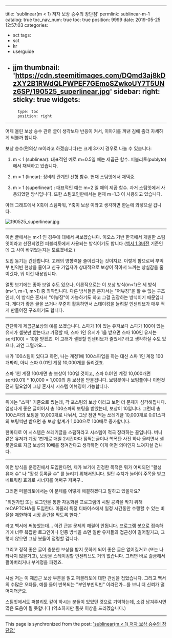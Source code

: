 
---
title: 'sublinear(m < 1) 저자 보상 승수의 장단점'
permlink: sublinear-m-1
catalog: true
toc_nav_num: true
toc: true
position: 9999
date: 2019-05-25 12:57:03
categories:
- sct
tags:
- sct
- kr
- userguide
- jjm
thumbnail: 'https://cdn.steemitimages.com/DQmd3aj8kDzXY2B1RWdQLPWPEF7GEmoSZwkoUY7T5UNz6SP/190525_superlinear.jpg'
sidebar:
    right:
        sticky: true
widgets:
    -
        type: toc
        position: right
---


어제 올린 보상 승수 관련 글이 생각보다 반응이 커서, 이야기를 꺼낸 김에 좀더 자세하게 써볼까 합니다. 

보상 승수(편의상 m이라고 하겠습니다)는 크게 3가지 경우로 나눌 수 있습니다:

1. m <  1 (sublinear): 대표적인 예로 m=0.5일 때는 제곱근 함수. 퍼블리토(publyto) 에서 채택하고 있습니다.

2. m = 1 (linear): 정비례 관계인 선형 함수. 현재 스팀잇에서 채택중.

3. m > 1 (superlinear) : 대표적인 예는 m=2 일 때의 제곱 함수. 과거 스팀잇에서 사용되었던 방식입니다. 또한 스팀코인판에서는 현재 m=1.3 이 사용되고 있습니다.

아래 그래프에서 X축이 스팀파워, Y축이 보상 이라고 생각하면 한눈에 와닿으실 겁니다.

![190525_superlinear.jpg](https://cdn.steemitimages.com/DQmd3aj8kDzXY2B1RWdQLPWPEF7GEmoSZwkoUY7T5UNz6SP/190525_superlinear.jpg)

---

이번 글에서는 m<1 인 경우에 대해서 써보겠습니다. 이오스 기반 한국에서 개발한 스팀잇이라고 선전되었던 퍼블리토에서 사용되는 방식이기도 합니다 ([백서 1.3버전](https://publyto.io/whitepaper/PUBLYTO_whitepaper_v1.3_kr.pdf) 기준인데 그 사이 바뀌었는지는 모르겠네요.) 

도입 동기는 간단합니다. 고래의 영향력을 줄이겠다는 것이지요. 이렇게 함으로써 부익부 빈익빈 현상을 줄이고 신규 가입자가 상대적으로 보상이 작아서 느끼는 상실감을 줄이겠다, 뭐 이런 내용입니다.

얼핏 보기에는 좋아 보일 수도 있으나, 이론적으로는 이 보상 방식(m<1)은 세 방식(m<1, m=1, m>1) 중 최악입니다. 다른 방식들은 혼자서는 "어뷰징"을 할 수 없는 구조인데, 이 방식은 혼자서 "어뷰징"이 가능하기도 하고 그걸 권장하는 방식이기 때문입니다. 게다가 좋은 글을 쓰거나 꾸준히 활동하면서 스테이킹을 늘려갈 인센티브가 매우 적게 만들어진 구조이기도 합니다.

---

간단하게 제곱근보상의 예를 쓰겠습니다. 스파가 1이 있는 유저보다 스파가 100이 있는 유저가 셀봇만 받는다고 가정할 때, 스파 1인 유저가 1을 받으면 스파 100인 유저는 sqrt(100) = 10을 받겠죠. 어 고래가 셀봇할 인센티브가 줄었네? 라고 생각하실 수도 있으나, 과연 그럴까요...

내가 100스팀이 있다고 하면, 나는 계정1에 100스파업을 하는 대신 스파 1인 계정 100개짜리, 아니 스파 0.01인 계정 10,000개를 돌리겠죠. 

스파 1인 계정 100개면 총 보상이 100일 것이고, 스파 0.01인 계정 10,000개면 sqrt(0.01) * 10,000 = 1,000의 총 보상을 받을겁니다. 보팅봇이나 보팅풀이나 이런것 전혀 필요없이 그냥 혼자서 시스템 어뷰징이 가능합니다.

---

위에는 "스파" 기준으로 썼는데, 각 포스팅의 보상 이라고 보면 더 문제가 심각해집니다. 엄청나게 좋은 글이어서 총 100스파의 보팅을 받았는데, 보상이 10입니다. 그런데 총 100스파의 보팅을 10,000개로 나눠서, 그냥 점만 찍는 쓰레기글 10,000개로 0.01스파의 보팅씩만 받으면 총 보상 합계가 1,000으로 100배로 증가합니다.

한마디로 이 시스템은 쓰레기글을 스팸하라고 시스템이 적극 장려하는 꼴입니다. 버니 같은 유저가 계정 1만개로 매일 2시간마다 점찍는글이나 핵폭탄 사진 하나 올리면서 셀봇만으로 지금 보상의 10배를 챙겨간다고 생각하면 이게 어떤 의미인지 느껴지실 겁니다.

---

이런 방식을 운영진에서 도입한다면, 제가 보기에 진정한 목적은 뭐가 어찌되던 "활성 유저 수" 나 "활성 등록글 수" 를 늘리기 위해서입니다. 일단 수치가 늘어야 주목을 받고 네트워킹 효과로 시너지를 어쩌구 저쩌구..

그러면 퍼블리토에서는 이 문제를 어떻게 해결하겠다고 말하고 있을까요?

"회원가입 또는 로그인을 통한 자동화된 프로그램의 시빌 공격을 막기 위해 reCAPTCHA를 도입한다. 아울러 특정 디바이스에서 일정 시간동안 수행할 수 있는 비율을 제한하여 시장 혼란을 막도록 한다."

라고 백서에 써놓았는데... 이건 근본 문제의 해결이 안됩니다. 프로그램 봇으로 접속하기에 너무 복잡한 로그인이나 인증 방식을 쓰면 일반 유저들의 접근성이 떨어질거고, 그렇지 않으면 그냥 봇들이 점령할 겁니다.

그리고 정작 좋은 글이 충분한 보상을 받지 못하게 되어 좋은 글은 없어질거고 (또는 나타나지 않을거고), 보상을 스테이킹할 인센티브도 거의 없습니다. 그러면 바로 출금해서 팔아버리거나 부계정을 파겠죠. 

---

사실 저는 이 제곱근 보상 부분을 읽고 퍼블리토에 대한 관심을 접었습니다.  그리고 백서의 수많은 오타들, 예를 들어 반복되는 "부인부빈익빈" 이라던가...를 보니 더 신뢰가 떨어지더군요.

스팀잇에서도 퍼블리토 같이 하시는 분들이 있었던 것으로 기억하는데, 소감 남겨주시면 많은 도움이 될 듯합니다 (약소하지만 풀봇 이상을 드리겠습니다.)

- - -

This page is synchronized from the post: ['sublinear(m < 1) 저자 보상 승수의 장단점'](https://steemit.com/@glory7/sublinear-m-1)
